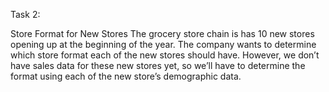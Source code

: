 Task 2: 

Store Format for New Stores The grocery store chain is has 10
new stores opening up at the beginning of the year. The company wants to
determine which store format each of the new stores should have.
However, we don’t have sales data for these new stores yet, so we’ll
have to determine the format using each of the new store’s demographic
data.

